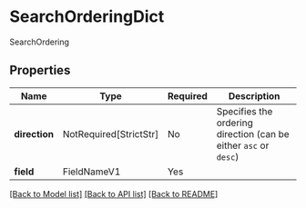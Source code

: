 # SearchOrderingDict

SearchOrdering

## Properties
| Name | Type | Required | Description |
| ------------ | ------------- | ------------- | ------------- |
**direction** | NotRequired[StrictStr] | No | Specifies the ordering direction (can be either `asc` or `desc`) |
**field** | FieldNameV1 | Yes |  |


[[Back to Model list]](../../README.md#documentation-for-models) [[Back to API list]](../../README.md#documentation-for-api-endpoints) [[Back to README]](../../README.md)
